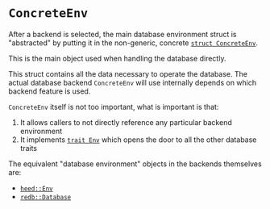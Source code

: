 # `ConcreteEnv`
After a backend is selected, the main database environment struct is "abstracted" by putting it in the non-generic, concrete [`struct ConcreteEnv`](https://doc.cuprate.org/cuprate_database/struct.ConcreteEnv.html).

This is the main object used when handling the database directly.

This struct contains all the data necessary to operate the database.
The actual database backend `ConcreteEnv` will use internally depends on which backend feature is used.

`ConcreteEnv` itself is not too important, what is important is that:
1. It allows callers to not directly reference any particular backend environment
1. It implements [`trait Env`](https://doc.cuprate.org/cuprate_database/trait.Env.html) which opens the door to all the other database traits

The equivalent "database environment" objects in the backends themselves are:
- [`heed::Env`](https://docs.rs/heed/0.20.0/heed/struct.Env.html)
- [`redb::Database`](https://docs.rs/redb/2.1.0/redb/struct.Database.html)